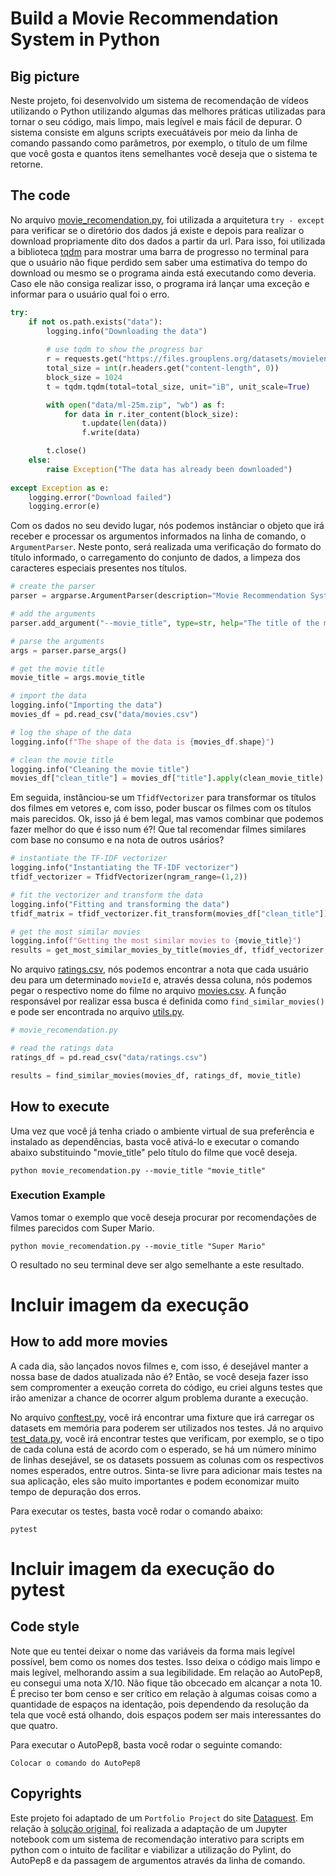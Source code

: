 # Build a Movie Recommendation System in Python

## Big picture
Neste projeto, foi desenvolvido um sistema de recomendação de vídeos utilizando o Python utilizando algumas das melhores práticas utilizadas para tornar o seu código, mais limpo, mais legível e mais fácil de depurar. O sistema consiste em alguns scripts execuátáveis por meio da linha de comando passando como parâmetros, por exemplo, o título de um filme que você gosta e quantos itens semelhantes você deseja que o sistema te retorne. 

## The code

No arquivo [movie_recomendation.py](./movie_recomendation.py), foi utilizada a arquitetura `try - except` para verificar se o diretório dos dados já existe e depois para realizar o download propriamente dito dos dados a partir da url. Para isso, foi utilizada a biblioteca [tqdm](https://github.com/tqdm/tqdm) para mostrar uma barra de progresso no terminal para que o usuário não fique perdido sem saber uma estimativa do tempo do download ou mesmo se o programa ainda está executando como deveria. Caso ele não consiga realizar isso, o programa irá lançar uma exceção e informar para o usuário qual foi o erro.

```python
try:
    if not os.path.exists("data"):
        logging.info("Downloading the data")
        
        # use tqdm to show the progress bar
        r = requests.get("https://files.grouplens.org/datasets/movielens/ml-25m.zip", stream=True)
        total_size = int(r.headers.get("content-length", 0))
        block_size = 1024
        t = tqdm.tqdm(total=total_size, unit="iB", unit_scale=True)

        with open("data/ml-25m.zip", "wb") as f:
            for data in r.iter_content(block_size):
                t.update(len(data))
                f.write(data)

        t.close()
    else:
        raise Exception("The data has already been downloaded")
          
except Exception as e:
    logging.error("Download failed")
    logging.error(e)
```

Com os dados no seu devido lugar, nós podemos instânciar o objeto que irá receber e processar os argumentos informados na linha de comando, o `ArgumentParser`. Neste ponto, será realizada uma verificação do formato do título informado, o carregamento do conjunto de dados, a limpeza dos caracteres especiais presentes nos títulos.

```python
# create the parser
parser = argparse.ArgumentParser(description="Movie Recommendation System")

# add the arguments
parser.add_argument("--movie_title", type=str, help="The title of the movie")

# parse the arguments
args = parser.parse_args()

# get the movie title
movie_title = args.movie_title

# import the data
logging.info("Importing the data")
movies_df = pd.read_csv("data/movies.csv")

# log the shape of the data
logging.info(f"The shape of the data is {movies_df.shape}")

# clean the movie title
logging.info("Cleaning the movie title")
movies_df["clean_title"] = movies_df["title"].apply(clean_movie_title)
```

Em seguida, instânciou-se um `TfidfVectorizer` para transformar os títulos dos filmes em vetores e, com isso, poder buscar os filmes com os títulos mais parecidos. Ok, isso já é bem legal, mas vamos combinar que podemos fazer melhor do que é isso num é?! Que tal recomendar filmes similares com base no consumo e na nota de outros usários?

```python
# instantiate the TF-IDF vectorizer
logging.info("Instantiating the TF-IDF vectorizer")
tfidf_vectorizer = TfidfVectorizer(ngram_range=(1,2))

# fit the vectorizer and transform the data
logging.info("Fitting and transforming the data")
tfidf_matrix = tfidf_vectorizer.fit_transform(movies_df["clean_title"])

# get the most similar movies
logging.info(f"Getting the most similar movies to {movie_title}")
results = get_most_similar_movies_by_title(movies_df, tfidf_vectorizer, movie_title)
```

No arquivo [ratings.csv](./data/ratings.csv), nós podemos encontrar a nota que cada usuário deu para um determinado `movieId` e, através dessa coluna, nós podemos pegar o respectivo nome do filme no arquivo [movies.csv](./data/movies.csv). A função responsável por realizar essa busca é definida como `find_similar_movies()` e pode ser encontrada no arquivo [utils.py](./utils.py).

```python
# movie_recomendation.py

# read the ratings data
ratings_df = pd.read_csv("data/ratings.csv")

results = find_similar_movies(movies_df, ratings_df, movie_title)
```

## How to execute

Uma vez que você já tenha criado o ambiente virtual de sua preferência e instalado as dependências, basta você ativá-lo e executar o comando abaixo substituindo "movie_title" pelo título do filme que você deseja.

```
python movie_recomendation.py --movie_title "movie_title"
```

### Execution Example

Vamos tomar o exemplo que você deseja procurar por recomendações de filmes parecidos com Super Mario.

```
python movie_recomendation.py --movie_title "Super Mario"
```

O resultado no seu terminal deve ser algo semelhante a este resultado.

# Incluir imagem da execução

## How to add more movies

A cada dia, são lançados novos filmes e, com isso, é desejável manter a nossa base de dados atualizada não é? Então, se você deseja fazer isso sem compromenter a exeução correta do código, eu criei alguns testes que irão amenizar a chance de ocorrer algum problema durante a execução. 

No arquivo [conftest.py](./conftest.py), você irá encontrar uma fixture que irá carregar os datasets em memória para poderem ser utilizados nos testes. Já no arquivo [test_data.py](./test/test_data.py), você irá encontrar testes que verificam, por exemplo, se o tipo de cada coluna está de acordo com o esperado, se há um número mínimo de linhas desejável, se os datasets possuem as colunas com os respectivos nomes esperados, entre outros. Sinta-se livre para adicionar mais testes na sua aplicação, eles são muito importantes e podem economizar muito tempo de depuração dos erros.

Para executar os testes, basta você rodar o comando abaixo:

```
pytest
```

# Incluir imagem da execução do pytest

## Code style

Note que eu tentei deixar o nome das variáveis da forma mais legível possível, bem como os nomes dos testes. Isso deixa o código mais limpo e mais legível, melhorando assim a sua legibilidade. Em relação ao AutoPep8, eu consegui uma nota X/10. Não fique tão obcecado em alcançar a nota 10. É preciso ter bom censo e ser crítico em relação à algumas coisas como a quantidade de espaços na identação, pois dependendo da resolução da tela que você está olhando, dois espaços podem ser mais interessantes do que quatro. 

Para executar o AutoPep8, basta você rodar o seguinte comando:

```
Colocar o comando do AutoPep8
```

## Copyrights

Este projeto foi adaptado de um `Portfolio Project` do site [Dataquest](https://www.dataquest.io/). Em relação à [solução original](https://github.com/dataquestio/project-walkthroughs/blob/master/movie_recs/movie_recommendations.ipynb), foi realizada a adaptação de um Jupyter notebook com um sistema de recomendação interativo para scripts em python com o intuito de facilitar e viabilizar a utilização do Pylint, do AutoPep8 e da passagem de argumentos através da linha de comando.
